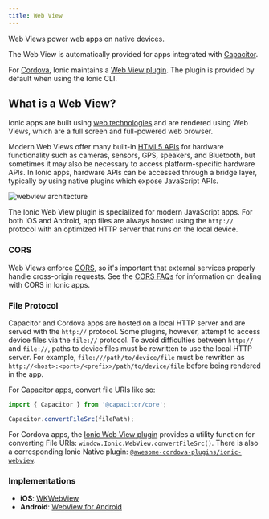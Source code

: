 ```yaml
---
title: Web View
---
```


<head>
  <title>Capacitor Web View for iOS and Android Apps - Ionic Framework</title>
  <meta
    name="description"
    content="What is a Web View? Web Views are a full screen and full-powered web browser. Read to learn more about Capacitor Web View on Ionic Framework apps."
  />
</head>

Web Views power web apps on native devices.

The Web View is automatically provided for apps integrated with [Capacitor](../reference/glossary.md#capacitor).

For [Cordova](../reference/glossary.md#cordova), Ionic maintains a <a href="https://github.com/ionic-team/cordova-plugin-ionic-webview" target="_blank">Web View plugin</a>. The plugin is provided by default when using the Ionic CLI.

## What is a Web View?

Ionic apps are built using [web technologies](../reference/glossary.md#web-standards) and are rendered using Web Views, which are a full screen and full-powered web browser.

Modern Web Views offer many built-in <a href="https://whatwebcando.today" target="_blank">HTML5 APIs</a> for hardware functionality such as cameras, sensors, GPS, speakers, and Bluetooth, but sometimes it may also be necessary to access platform-specific hardware APIs. In Ionic apps, hardware APIs can be accessed through a bridge layer, typically by using native plugins which expose JavaScript APIs.

![webview architecture](/img/building/webview-architecture.png)

The Ionic Web View plugin is specialized for modern JavaScript apps. For both iOS and Android, app files are always hosted using the `http://` protocol with an optimized HTTP server that runs on the local device.

### CORS

Web Views enforce [CORS](../reference/glossary.md#cors), so it's important that external services properly handle cross-origin requests. See the [CORS FAQs](../troubleshooting/cors.md) for information on dealing with CORS in Ionic apps.

### File Protocol

Capacitor and Cordova apps are hosted on a local HTTP server and are served with the `http://` protocol. Some plugins, however, attempt to access device files via the `file://` protocol. To avoid difficulties between `http://` and `file://`, paths to device files must be rewritten to use the local HTTP server. For example, `file:///path/to/device/file` must be rewritten as `http://<host>:<port>/<prefix>/path/to/device/file` before being rendered in the app.

For Capacitor apps, convert file URIs like so:

```javascript
import { Capacitor } from '@capacitor/core';

Capacitor.convertFileSrc(filePath);
```

For Cordova apps, the [Ionic Web View plugin](https://github.com/ionic-team/cordova-plugin-ionic-webview) provides a utility function for converting File URIs: `window.Ionic.WebView.convertFileSrc()`. There is also a corresponding Ionic Native plugin: [`@awesome-cordova-plugins/ionic-webview`](../native/ionic-webview.md).

### Implementations

- **iOS**: <a href="https://developer.apple.com/documentation/webkit/wkwebview" target="_blank">WKWebView</a>
- **Android**: <a href="https://developer.android.com/reference/android/webkit/WebView" target="_blank">WebView for Android</a>
